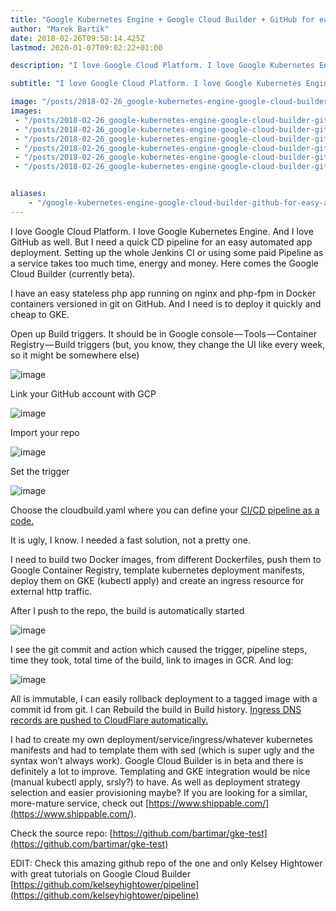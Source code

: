 ```yaml
---
title: "Google Kubernetes Engine + Google Cloud Builder + GitHub for easy and quick CD pipeline"
author: "Marek Bartík"
date: 2018-02-26T09:58:14.425Z
lastmod: 2020-01-07T09:02:22+01:00

description: "I love Google Cloud Platform. I love Google Kubernetes Engine. And I love GitHub as well. But I need a quick CD pipeline for an easy automated app deployment. Setting up the whole Jenkins CI or using…"

subtitle: "I love Google Cloud Platform. I love Google Kubernetes Engine. And I love GitHub as well. But I need a quick CD pipeline for an easy…"

image: "/posts/2018-02-26_google-kubernetes-engine-google-cloud-builder-github-for-easy-and-quick-cd-pipeline/images/2.png" 
images:
 - "/posts/2018-02-26_google-kubernetes-engine-google-cloud-builder-github-for-easy-and-quick-cd-pipeline/images/1.png" 
 - "/posts/2018-02-26_google-kubernetes-engine-google-cloud-builder-github-for-easy-and-quick-cd-pipeline/images/2.png" 
 - "/posts/2018-02-26_google-kubernetes-engine-google-cloud-builder-github-for-easy-and-quick-cd-pipeline/images/3.png" 
 - "/posts/2018-02-26_google-kubernetes-engine-google-cloud-builder-github-for-easy-and-quick-cd-pipeline/images/4.png" 
 - "/posts/2018-02-26_google-kubernetes-engine-google-cloud-builder-github-for-easy-and-quick-cd-pipeline/images/5.png" 
 - "/posts/2018-02-26_google-kubernetes-engine-google-cloud-builder-github-for-easy-and-quick-cd-pipeline/images/6.png" 


aliases:
    - "/google-kubernetes-engine-google-cloud-builder-github-for-easy-and-quick-cd-pipeline-8aca663f1118"
---
```


I love Google Cloud Platform. I love Google Kubernetes Engine. And I love GitHub as well. But I need a quick CD pipeline for an easy automated app deployment. Setting up the whole Jenkins CI or using some paid Pipeline as a service takes too much time, energy and money. Here comes the Google Cloud Builder (currently beta).

I have an easy stateless php app running on nginx and php-fpm in Docker containers versioned in git on GitHub. And I need is to deploy it quickly and cheap to GKE.

Open up Build triggers. It should be in Google console — Tools — Container Registry — Build triggers (but, you know, they change the UI like every week, so it might be somewhere else)




![image](/posts/2018-02-26_google-kubernetes-engine-google-cloud-builder-github-for-easy-and-quick-cd-pipeline/images/1.png)



Link your GitHub account with GCP




![image](/posts/2018-02-26_google-kubernetes-engine-google-cloud-builder-github-for-easy-and-quick-cd-pipeline/images/2.png)



Import your repo




![image](/posts/2018-02-26_google-kubernetes-engine-google-cloud-builder-github-for-easy-and-quick-cd-pipeline/images/3.png)



Set the trigger




![image](/posts/2018-02-26_google-kubernetes-engine-google-cloud-builder-github-for-easy-and-quick-cd-pipeline/images/4.png)



Choose the cloudbuild.yaml where you can define your [CI/CD pipeline as a code.](https://cloud.google.com/container-builder/docs/create-custom-build-steps)


It is ugly, I know. I needed a fast solution, not a pretty one.



I need to build two Docker images, from different Dockerfiles, push them to Google Container Registry, template kubernetes deployment manifests, deploy them on GKE (kubectl apply) and create an ingress resource for external http traffic.

After I push to the repo, the build is automatically started




![image](/posts/2018-02-26_google-kubernetes-engine-google-cloud-builder-github-for-easy-and-quick-cd-pipeline/images/5.png)



I see the git commit and action which caused the trigger, pipeline steps, time they took, total time of the build, link to images in GCR. And log:




![image](/posts/2018-02-26_google-kubernetes-engine-google-cloud-builder-github-for-easy-and-quick-cd-pipeline/images/6.png)



All is immutable, I can easily rollback deployment to a tagged image with a commit id from git. I can Rebuild the build in Build history. [Ingress DNS records are pushed to CloudFlare automatically.](https://medium.com/@marekbartik/google-kubernetes-engine-with-external-dns-on-cloudflare-provider-24beb2a6b8fc)

I had to create my own deployment/service/ingress/whatever kubernetes manifests and had to template them with sed (which is super ugly and the syntax won’t always work). Google Cloud Builder is in beta and there is definitely a lot to improve. Templating and GKE integration would be nice (manual kubectl apply, srsly?) to have. As well as deployment strategy selection and easier provisioning maybe? If you are looking for a similar, more-mature service, check out [https://www.shippable.com/](https://www.shippable.com/).

Check the source repo: [https://github.com/bartimar/gke-test](https://github.com/bartimar/gke-test)

EDIT: Check this amazing github repo of the one and only Kelsey Hightower with great tutorials on Google Cloud Builder [https://github.com/kelseyhightower/pipeline](https://github.com/kelseyhightower/pipeline)
